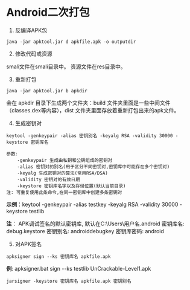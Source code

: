 # Android二次打包

1. 反编译APK包

`java -jar apktool.jar d apkfile.apk -o outputdir`

2. 修改代码或资源

smali文件在smali目录中。
资源文件在res目录中。

3. 重新打包

`java -jar apktool.jar b apkdir`

会在 apkdir 目录下生成两个文件夹：build 文件夹里面是一些中间文件（classes.dex等内容），dist 文件夹里面存放着重新打包出来的apk文件。

4. 生成密钥对

`keytool -genkeypair -alias 密钥别名 -keyalg RSA -validity 30000 -keystore 密钥库名`

    参数:
        -genkeypair 生成由私钥和公钥组成的密钥对
        -alias 密钥对的别名(用于区分不同密钥对,密钥库中可能存在多个密钥对)
        -keyalg 生成密钥对的算法(常用RSA/DSA)
        -validity 密钥对的有效日期
        -keystore 密钥库名字以及存储位置(默认当前目录)
    注: 可重复使用此条命令,在同一密钥库中创建多条密钥对

**示例**：keytool -genkeypair -alias testkey -keyalg RSA -validity 30000 -keystore testlib

**注**：
	APK调试签名的默认密钥库, 默认在C:\Users\用户名\.android
	密钥库名:   debug.keystore 
	密钥别名:   androiddebugkey
	密钥库密码: android

5. 对APK签名

`apksigner sign --ks 密钥库名 apkfile.apk`

**例**: apksigner.bat sign --ks testlib UnCrackable-Level1.apk

`jarsigner -keystore 密钥库名 apkfile.apk 密钥别名`
